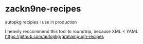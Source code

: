 # zackn9ne-recipes
autopkg recipies I use in production

I heavily reccommend this tool to roundtrip, because XML < YAML https://github.com/autopkg/grahampugh-recipes
